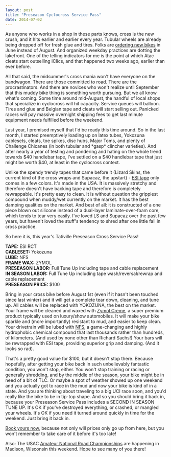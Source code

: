 ```yaml
---
layout: post
title: "Preseason Cyclocross Service Pass"
date: 2014-07-02
---
```


As anyone who works in a shop in these parts knows, cross is the new crush, and it hits earlier and earlier every year. Tubular wheels are already being dropped off for fresh glue and tires. Folks are [ordering new bikes](http://taticycles.com/p/522) in June instead of August. And organized weekday practices are dotting the lakefront. One of the telling indicators for me is the point at which Atac cleats start outselling iClics, and that happened two weeks ago, earlier than ever before.

All that said, the midsummer's cross mania won't have everyone on the bandwagon. There are those committed to road. There are the procrastinators. And there are novices who won't realize until September that this muddy bike thing is something worth pursuing. But we all know what's coming. Some time around mid-August, the handful of local shops that specialize in cyclocross will hit capacity. Service queues will balloon. Tires and glue and Belgian tape and cleats will start selling out. Panicked racers will pay massive overnight shipping fees to get last minute equipment needs fulfilled before the weekend.

Last year, I promised myself that I'd be ready this time around. So in the last month, I started preemptively loading up on latex tubes, Yokozuna cablesets, cleats, toe spikes, disc hubs, Major Toms, and plenty of Challenge Chicanes (in both tubular and \*gasp\* clincher varieties). And after nearly a year of testing and pondering and hating on the whole trend towards \$40 handlebar tape, I've settled on a \$40 handlebar tape that just might be worth \$40, at least in the cyclocross context.

Unlike the spendy trendy tapes that came before it (Lizard Skins, the current kind of the cross wraps and Supacaz, the upstart) - [ESI tape](http://www.esigrips.com/Silicone_Road_Grips.htm) only comes in a few colors. It's made in the USA. It is massively stretchy and therefore doesn't have backing tape and therefore is completely rewrappable. It's pretty easy to clean. It is without question the grippiest compound when muddy/wet currently on the market. It has the best damping qualities on the market. And best of all: it is constructed of a one piece blown out silicone instead of a dual-layer laminate-over-foam core, which tends to tear very easily. I've loved LS and Supacaz over the past few years, but haven't loved the stuff's tendency to shred after one little fall in cross practice.

So here it is, this year's Tativille Preseason Cross Service Pass!

**TAPE:** ESI RCT  
**CABLESET:** Yokozuna  
**LUBE:** NFS  
**FRAME WAX:** ZYMOL  
**PRESEASON LABOR:** Full Tune Up including tape and cable replacement  
**IN SEASON LABOR:** Full Tune Up including tape wash/reversal/rewrap and cable replacement  
**PRESEASON PRICE:** \$100  

Bring in your cross bike before August 1st (even if it hasn't been touched since last winter) and it will get a complete tear down, cleaning, and tune up. All cables will be replaced with YOKOZUNA, the best on the market. Your frame will be cleaned and waxed with [Zymol Creme](http://www.youtube.com/watch?v=7TPptoZMToc), a super premium product typically used on luxury/show automobiles. It will make your bike sparkle and (more importantly) resistant to mud, and easier to keep clean. Your drivetrain will be lubed with [NFS](http://www.bikerumor.com/2014/04/21/found-nix-frix-shun-bicycle-chain-lube-made-for-real-ballers/), a game-changing and highly hydrophobic chemical compound that last thousands rather than hundreds, of kilometers. (And used by none other than Richard Sachs!) Your bars will be rewrapped with ESI tape, providing superior grip and damping. (And it looks so rad).

That's a pretty good value for \$100, but it doesn't stop there. Because hopefully, after getting your bike back in such unbelievably fantastic condition, you won't stop, either. You won't stop training or racing or generally shredding, and by the middle of the season, your bike might be in need of a bit of TLC. Or maybe a spot of weather showed up one weekend and you actually got to race in the mud and now your bike is kind of in a state. And you are thinking about traveling to a big UCI race soon, and you'd really like the bike to be in tip-top shape. And so you should bring it back in, because your Preseason Service Pass includes a SECOND IN SEASON TUNE UP. It's OK if you've destroyed everything, or crashed, or mangled your wheels. It's OK if you need it turned around quickly in time for the weekend. Just bring it back in.

[Book yours now](mailto:service@taticycles.com), because not only will prices only go up from here, but you won't remember to take care of it before it's too late!

Also: The USAC [Amateur National Road Championships](http://www.usacycling.org/2014/amateur-road-para-nationals) are happening in Madison, Wisconsin this weekend. Hope to see many of you there!
